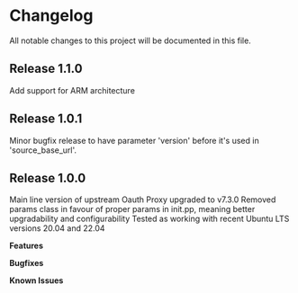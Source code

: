 # Changelog

All notable changes to this project will be documented in this file.

## Release 1.1.0
Add support for ARM architecture

## Release 1.0.1
Minor bugfix release to have parameter 'version' before it's used in 'source_base_url'.

## Release 1.0.0
Main line version of upstream Oauth Proxy upgraded to v7.3.0
Removed params class in favour of proper params in init.pp, meaning better upgradability and configurability
Tested as working with recent Ubuntu LTS versions 20.04 and 22.04

**Features**

**Bugfixes**

**Known Issues**
